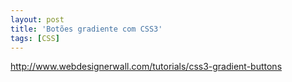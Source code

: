 ```yaml
---
layout: post
title: 'Botões gradiente com CSS3'
tags: [CSS]
---
```


<http://www.webdesignerwall.com/tutorials/css3-gradient-buttons>
